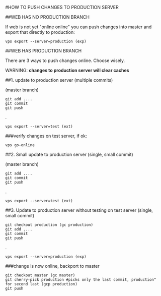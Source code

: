#HOW TO PUSH CHANGES TO PRODUCTION SERVER

##WEB HAS NO PRODUCTION BRANCH

If web is not yet "online online" you can push changes into master and export that directly to production:

`vps export --server=production (exp)`

##WEB HAS PRODUCTION BRANCH

There are 3 ways to push changes online. Choose wisely.

WARNING: **changes to production server will clear caches**


##1. update to production server (multiple commits)
 
 (master branch)
 
    git add ....
    git commit
    git push
    
.

    vps export --server=test (ext) 
    
    
###verify changes on test server, if ok:

`vps go-online`


##2. Small update to production server (single, small commit)

(master branch)

    git add ....
    git commit
    git push
    
.

    vps export --server=test (ext)
    
##3. Update to production server without testing on test server (single, small commit)   

    git checkout production (gc production)
    git add ....
    git commit
    git push
    
.


    vps export --server=production (exp)
    
###change is now online, backport to master

    git checkout master (gc master)
    git cherry-pick production #picks only the last commit, production^ for second last (gcp production)
    git push